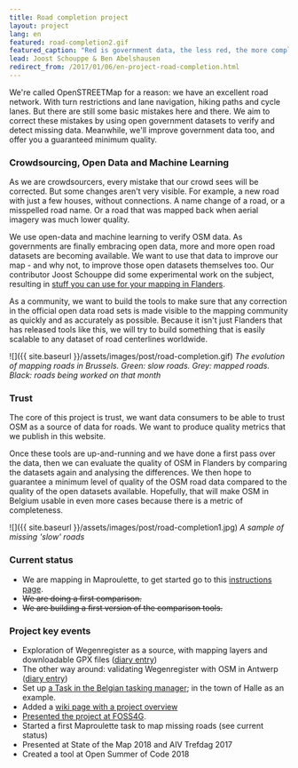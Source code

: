 ```yaml
---
title: Road completion project
layout: project
lang: en
featured: road-completion2.gif
featured_caption: "Red is government data, the less red, the more complete OSM becomes."
lead: Joost Schouppe & Ben Abelshausen
redirect_from: /2017/01/06/en-project-road-completion.html
---
```


We're called OpenSTREETMap for a reason: we have an excellent road network. With turn restrictions and lane navigation, hiking paths and cycle lanes. But there are still some basic mistakes here and there. We aim to correct these mistakes by using open government datasets to verify and detect missing data. Meanwhile, we'll improve government data too, and offer you a guaranteed minimum quality.

### Crowdsourcing, Open Data and Machine Learning

As we are crowdsourcers, every mistake that our crowd sees will be corrected. But some changes aren't very visible. For example, a new road with just a few houses, without connections. A name change of a road, or a misspelled road name. Or a road that was mapped back when aerial imagery was much lower quality.

We use open-data and machine learning to verify OSM data. As governments are finally embracing open data, more and more open road datasets are becoming available. We want to use that data to improve our map - and why not, to improve those open datasets themselves too. Our contributor Joost Schouppe did some experimental work on the subject, resulting in [stuff you can use for your mapping in Flanders](http://www.openstreetmap.org/user/joost%20schouppe/diary/39250).

As a community, we want to build the tools to make sure that any correction in the official open data road sets is made visible to the mapping community as quickly and as accurately as possible. Because it isn't just Flanders that has released tools like this, we will try to build something that is easily scalable to any dataset of road centerlines worldwide.

![]({{ site.baseurl }}/assets/images/post/road-completion.gif)
*The evolution of mapping roads in Brussels. Green: slow roads. Grey: mapped roads. Black: roads being worked on that month*

### Trust

The core of this project is trust, we want data consumers to be able to trust OSM as a source of data for roads. We want to produce quality metrics that we publish in this website.

Once these tools are up-and-running and we have done a first pass over the data, then we can evaluate the quality of OSM in Flanders by comparing the datasets again and analysing the differences. We then hope to guarantee a minimum level of quality of the OSM road data compared to the quality of the open datasets available. Hopefully, that will make OSM in Belgium usable in even more cases because there is a metric of completeness.

![]({{ site.baseurl }}/assets/images/post/road-completion1.jpg)
*A sample of missing 'slow' roads*

### Current status

- We are mapping in Maproulette, to get started go to this [instructions page](https://wiki.openstreetmap.org/wiki/WikiProject_Belgium/Road_completion_project/Instructions).
- ~~We are doing a first comparison.~~
- ~~We are building a first version of the comparison tools.~~

### Project key events

* Exploration of Wegenregister as a source, with mapping layers and downloadable GPX files ([diary entry](http://www.openstreetmap.org/user/joost%20schouppe/diary/39250))
* The other way around: validating Wegenregister with OSM in Antwerp ([diary entry](http://www.openstreetmap.org/user/joost%20schouppe/diary/39573))
* Set up [a Task in the Belgian tasking manager](https://tasks.osm.be/project/2); in the town of Halle as an example.
* Added a [wiki page with a project overview](https://wiki.openstreetmap.org/wiki/WikiProject_Belgium/Road_completion_project)
* [Presented the project at FOSS4G](http://slides.com/benabelshausen-1/deck-1).
* Started a first Maproulette task to map missing roads (see current status)
* Presented at State of the Map 2018 and AIV Trefdag 2017
* Created a tool at Open Summer of Code 2018
